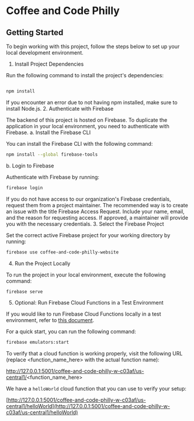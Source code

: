 # Coffee and Code Philly

## Getting Started

To begin working with this project, follow the steps below to set up your local development environment.

1. Install Project Dependencies

Run the following command to install the project's dependencies:

```sh

npm install
```

If you encounter an error due to not having npm installed, make sure to install Node.js. 2. Authenticate with Firebase

The backend of this project is hosted on Firebase. To duplicate the application in your local environment, you need to authenticate with Firebase.
a. Install the Firebase CLI

You can install the Firebase CLI with the following command:

```sh
npm install --global firebase-tools
```

b. Login to Firebase

Authenticate with Firebase by running:

```sh
firebase login
```

If you do not have access to our organization's Firebase credentials, request them from a project maintainer. The recommended way is to create an issue with the title Firebase Access Request. Include your name, email, and the reason for requesting access. If approved, a maintainer will provide you with the necessary credentials. 3. Select the Firebase Project

Set the correct active Firebase project for your working directory by running:

```sh
firebase use coffee-and-code-philly-website
```

4. Run the Project Locally

To run the project in your local environment, execute the following command:

```sh
firebase serve
```

5. Optional: Run Firebase Cloud Functions in a Test Environment

If you would like to run Firebase Cloud Functions locally in a test environment, refer to [this document](https://firebase.google.com/docs/functions/get-started?gen=2nd#emulate-execution-of-your-functions).

For a quick start, you can run the following command:

```sh
firebase emulators:start
```

To verify that a cloud function is working properly, visit the following URL (replace <function_name_here> with the actual function name):

http://127.0.0.1:5001/coffee-and-code-philly-w-c03af/us-central1/<function_name_here>

We have a `helloWorld` cloud function that you can use to verify your setup:

[http://127.0.0.1:5001/coffee-and-code-philly-w-c03af/us-central1/helloWorld](http://127.0.0.1:5001/coffee-and-code-philly-w-c03af/us-central1/helloWorld)
